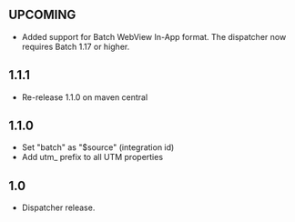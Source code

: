 UPCOMING
-----

 * Added support for Batch WebView In-App format. The dispatcher now requires Batch 1.17 or higher.

1.1.1
-----

 * Re-release 1.1.0 on maven central

1.1.0
-----

 * Set "batch" as "$source" (integration id)
 * Add utm_ prefix to all UTM properties

1.0
-----

 * Dispatcher release.